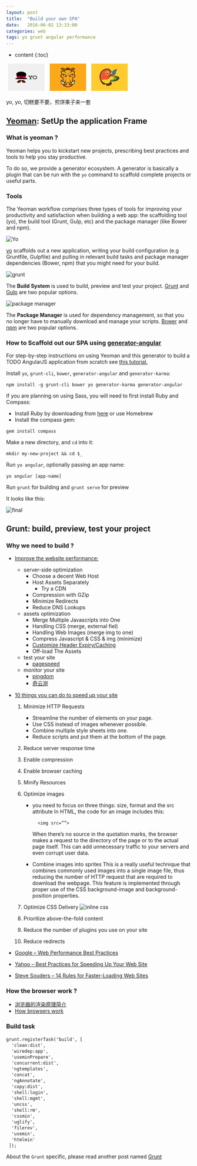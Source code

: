 ```yaml
---
layout: post
title:  "Build your own SPA"
date:   2016-06-02 13:33:00
categories: web
tags: yo grunt angular performance
---
```


* content
{:toc}

![Yo](https://raw.githubusercontent.com/ray525/ray525.github.io/master/asset/img/yo-grunt-bower.png)

yo, yo, 切糕要不要，煎饼果子来一套




## [Yeoman](http://yeoman.io/): SetUp the application Frame

### What is yeoman ?
Yeoman helps you to kickstart new projects, prescribing best practices and tools to help you stay productive.

To do so, we provide a generator ecosystem. A generator is basically a plugin that can be run with the `yo` command to scaffold complete projects or useful parts.

### Tools
The Yeoman workflow comprises three types of tools for improving your productivity and satisfaction when building a web app: the scaffolding tool (yo), the build tool (Grunt, Gulp, etc) and the package manager (like Bower and npm).

![Yo](http://yeoman.io/static/tool-yo.4ed95cac73.png)

[yo](https://github.com/yeoman/yo) scaffolds out a new application, writing your build configuration (e.g Gruntfile, Gulpfile) and pulling in relevant build tasks and package manager dependencies (Bower, npm) that you might need for your build.

![grunt](http://yeoman.io/static/tool-grunt.7b215be30d.png)

The **Build System** is used to build, preview and test your project. [Grunt](http://gruntjs.com/) and [Gulp](http://gulpjs.com/) are two popular options.

![package manager](http://yeoman.io/static/tool-bower.dad9271124.png)

The **Package Manager** is used for dependency management, so that you no longer have to manually download and manage your scripts. [Bower](http://bower.io/) and [npm](https://www.npmjs.com/) are two popular options.

### How to Scaffold out our SPA using [generator-angular](https://github.com/yeoman/generator-angular#readme)
For step-by-step instructions on using Yeoman and this generator to build a TODO AngularJS application from scratch see [this tutorial.](http://yeoman.io/codelab/)

Install `yo`, `grunt-cli`, `bower`, `generator-angular` and `generator-karma`:

```
npm install -g grunt-cli bower yo generator-karma generator-angular
```

If you are planning on using Sass, you will need to first install Ruby and Compass:

- Install Ruby by downloading from [here](http://rubyinstaller.org/downloads/) or use Homebrew
- Install the compass gem:

```
gem install compass
```

Make a new directory, and `cd` into it:

```
mkdir my-new-project && cd $_
```

Run `yo angular`, optionally passing an app name:

```
yo angular [app-name]
```

Run `grunt` for building and `grunt serve` for preview

It looks like this:

![final](http://yeoman.io/static/image_11.68133ced9f.png)

## Grunt: build, preview, test your project

### Why we need to build ?
- [Improve the website performance:](http://www.hongkiat.com/blog/ultimate-guide-to-web-optimization-tips-best-practices/)
    - server-side optimization
        - Choose a decent Web Host
        - Host Assets Separately
            - Try a CDN
        - Compression with GZip
        - Minimize Redirects
        - Reduce DNS Lookups
    - assets optimization
        - Merge Multiple Javascripts into One
        - Handling CSS (merge, external fiel)
        - Handling Web Images (merge img to one)
        - Compress Javascript & CSS & img (minimize)
        - [Customize Header Expiry/Caching](https://www.httpwatch.com/httpgallery/caching/#showExample5)
        - Off-load The Assets
    - test your site
        - [pagespeed](https://developers.google.com/speed/pagespeed/insights/)
    - monitor your site
        - [pingdom](http://tools.pingdom.com/fpt/)
        - [奇云测](http://ce.cloud.360.cn/)
- [10 things you can do to speed up your site](https://blog.crazyegg.com/2013/12/11/speed-up-your-website/)
    1. Minimize HTTP Requests
        - Streamline the number of elements on your page.
        - Use CSS instead of images whenever possible.
        - Combine multiple style sheets into one.
        - Reduce scripts and put them at the bottom of the page.
    2. Reduce server response time
    3. Enable compression
    4. Enable browser caching
    5. Minify Resources
    6. Optimize images
        - you need to focus on three things: size, format and the src attribute
            In HTML, the code for an image includes this:
			
				<img src=””>
				
            When there’s no source in the quotation marks, the browser makes a request to the directory of the page or to the actual page itself. This can add unnecessary traffic to your servers and even corrupt user data.
            
		- Combine images into sprites
            This is a really useful technique that combines commonly used images into a single image file, thus reducing the number of HTTP request that are required to download the webpage. This feature is implemented through proper use of the CSS background-image and background-position properties.
            
    7. Optimize CSS Delivery
        ![inline css](https://s3.amazonaws.com/ceblog/wp-content/uploads/2015/11/inline-css-example.png)
    8. Prioritize above-the-fold content
    9. Reduce the number of plugins you use on your site
    10. Reduce redirects
    
- [Google – Web Performance Best Practices](http://code.google.com/speed/page-speed/docs/rules_intro.html)
- [Yahoo – Best Practices for Speeding Up Your Web Site](http://developer.yahoo.com/performance/rules.html)
- [Steve Souders – 14 Rules for Faster-Loading Web Sites](http://stevesouders.com/hpws/rules.php)

### How the browser work ?
- [浏览器的渲染原理简介](http://coolshell.cn/articles/9666.html)
- [How browsers work](http://taligarsiel.com/Projects/howbrowserswork1.htm)

### Build task
    grunt.registerTask('build', [
      'clean:dist',
      'wiredep:app',
      'useminPrepare',
      'concurrent:dist',
      'ngtemplates',
      'concat',
      'ngAnnotate',
      'copy:dist',
      'shell:login',
      'shell:mgmt',
      'uncss',
      'shell:rm',
      'cssmin',
      'uglify',
      'filerev',
      'usemin',
      'htmlmin'
     ]);
	 
About the `Grunt` specific, please read another post named [Grunt](../Grunt/)

		
    